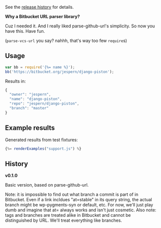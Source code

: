 See the [release history](#history) for details.

**Why a Bitbucket URL parser library?**

Cuz I needed it. And I really liked parse-github-url's simplicity. So now you have this. Have fun.

(`parse-vcs-url` you say? nahhh, that's way too few `require`s) 

## Usage

```js
var bb = require('{%= name %}');
bb('https://bitbucket.org/jespern/django-piston');
```

Results in:

```js
{
  "owner": "jespern",
  "name": "django-piston",
  "repo": "jespern/django-piston",
  "branch": "master"
}
```

## Example results

Generated results from test fixtures:

```js
{%= renderExamples("support.js") %}
```

## History

**v0.1.0**

Basic version, based on parse-github-url.

Note: it is impossible to find out what branch a commit is part of in Bitbucket. Even if a link incldues "at=stable" in
its query string, the actual branch might be wp-pygments-syn or default, etc. For now, we'll just play dumb and imagine 
that at= always works and isn't just cosmetic.
Also note: tags and branches are treated alike in Bitbucket and cannot be distinguished by URL.
We'll treat everything like branches.
    